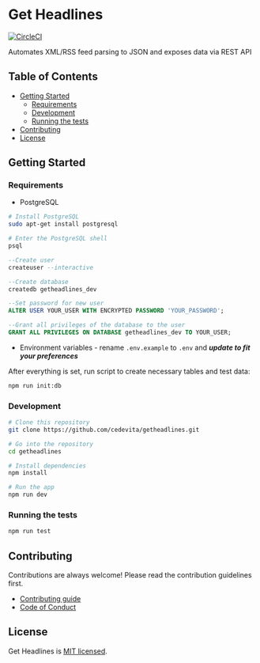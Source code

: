 # Get Headlines

[![CircleCI](https://circleci.com/gh/cedevita/getheadlines/tree/master.svg?style=svg)](https://circleci.com/gh/cedevita/getheadlines/tree/master)

Automates XML/RSS feed parsing to JSON and exposes data via REST API

## Table of Contents
- [Getting Started](#getting-started)
	- [Requirements](#requirements)
	- [Development](#development)
	- [Running the tests](#running-the-tests)
- [Contributing](#contributing)
- [License](#license)


## Getting Started

### Requirements

- PostgreSQL

```bash
# Install PostgreSQL
sudo apt-get install postgresql

# Enter the PostgreSQL shell
psql
```

```sql
--Create user
createuser --interactive

--Create database
createdb getheadlines_dev

--Set password for new user
ALTER USER YOUR_USER WITH ENCRYPTED PASSWORD 'YOUR_PASSWORD';

--Grant all privileges of the database to the user
GRANT ALL PRIVILEGES ON DATABASE getheadlines_dev TO YOUR_USER;
```

- Environment variables - rename `.env.example` to `.env` and ***update to fit your preferences***

After everything is set, run script to create necessary tables and test data:
```bash
npm run init:db
```

### Development

```bash
# Clone this repository
git clone https://github.com/cedevita/getheadlines.git

# Go into the repository
cd getheadlines

# Install dependencies
npm install

# Run the app
npm run dev
```

### Running the tests

```bash
npm run test
```

## Contributing

Contributions are always welcome! Please read the contribution guidelines first.
- [Contributing guide](.github/CONTRIBUTING.md)
- [Code of Conduct](.github/CODE_OF_CONDUCT.md)

## License

Get Headlines is [MIT licensed](.github/LICENSE.md).
